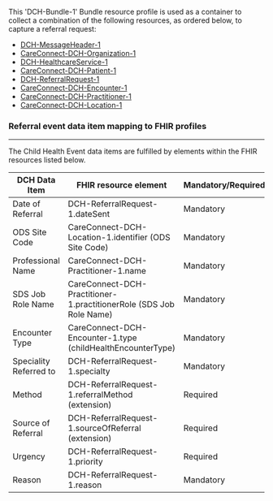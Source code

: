 This 'DCH-Bundle-1' Bundle resource profile is used as a container to collect a combination of the following resources, as ordered below, to capture a referral request:

- [DCH-MessageHeader-1]
- [CareConnect-DCH-Organization-1]
- [DCH-HealthcareService-1]
- [CareConnect-DCH-Patient-1]
- [DCH-ReferralRequest-1]
- [CareConnect-DCH-Encounter-1]
- [CareConnect-DCH-Practitioner-1]
- [CareConnect-DCH-Location-1]

### Referral event data item mapping to FHIR profiles ###
----------
The Child Health Event data items are fulfilled by elements within the FHIR resources listed below.
                                                                                                   
| DCH Data Item          | FHIR resource element                                               | Mandatory/Required/Optional |
|------------------------|---------------------------------------------------------------------|-----------------------------|
| Date of Referral       | DCH-ReferralRequest-1.dateSent                                      | Mandatory                   |
| ODS Site Code          | CareConnect-DCH-Location-1.identifier (ODS Site Code)               | Mandatory                   |
| Professional Name      | CareConnect-DCH-Practitioner-1.name                                 | Mandatory                   |
| SDS Job Role Name      | CareConnect-DCH-Practitioner-1.practitionerRole (SDS Job Role Name) | Mandatory                   |
| Encounter Type         | CareConnect-DCH-Encounter-1.type (childHealthEncounterType)         | Mandatory                   |
| Speciality Referred to | DCH-ReferralRequest-1.specialty                                     | Mandatory                   |
| Method                 | DCH-ReferralRequest-1.referralMethod (extension)                    | Required                    |
| Source of Referral     | DCH-ReferralRequest-1.sourceOfReferral (extension)                  | Required                    |
| Urgency                | DCH-ReferralRequest-1.priority                                      | Required                    |
| Reason                 | DCH-ReferralRequest-1.reason                                        | Mandatory                   |

[DCH-MessageHeader-1]:dch-messageheader-1.html
[CareConnect-DCH-Organization-1]:careconnect-dch-organization-1.html
[CareConnect-DCH-Patient-1]:careconnect-dch-patient-1.html
[CareConnect-DCH-Encounter-1]:careconnect-dch-encounter-1.html
[CareConnect-DCH-Practitioner-1]:careconnect-dch-practitioner-1.html
[CareConnect-DCH-Location-1]:careconnect-dch-location-1.html
[DCH-ReferralRequest-1]:dch-referralrequest-1.html
[DCH-HealthcareService-1]:dch-healthcareservice-1.html